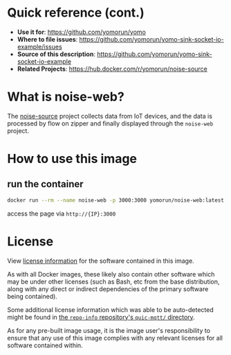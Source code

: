 # Quick reference (cont.)

- **Use it for**: https://github.com/yomorun/yomo
- **Where to file issues**: https://github.com/yomorun/yomo-sink-socket-io-example/issues
- **Source of this description**: https://github.com/yomorun/yomo-sink-socket-io-example
- **Related Projects**: https://hub.docker.com/r/yomorun/noise-source



# What is noise-web?

The [noise-source](https://hub.docker.com/r/yomorun/noise-source) project collects data from IoT devices, and the data is processed by flow on zipper and finally displayed through the `noise-web` project.



# How to use this image



## run the container

```bash
docker run --rm --name noise-web -p 3000:3000 yomorun/noise-web:latest
```

access the page via `http://{IP}:3000`



# License

View [license information](https://github.com/yomorun/yomo/blob/master/LICENSE) for the software contained in this image.

As with all Docker images, these likely also contain other software which may be under other licenses (such as Bash, etc from the base distribution, along with any direct or indirect dependencies of the primary software being contained).

Some additional license information which was able to be auto-detected might be found in [the `repo-info` repository's `quic-mqtt/` directory](https://github.com/yomorun/yomo-sink-socket-io-example).

As for any pre-built image usage, it is the image user's responsibility to ensure that any use of this image complies with any relevant licenses for all software contained within.